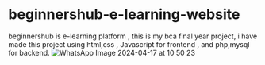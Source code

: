 # beginnershub-e-learning-website
beginnershub is e-learning platform , this is my bca final year project, i have made this project using html,css , Javascript  for frontend , and php,mysql for backend.
![WhatsApp Image 2024-04-17 at 10 50 23](https://github.com/Riya-kumari-04/beginnershub-e-learning-website/assets/170810676/1ba9a2b8-a625-4de3-962a-8429b4cb5d34)
